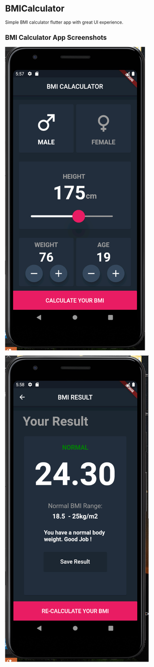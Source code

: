 # BMICalculator

Simple BMI calculator flutter app with great UI experience.

## BMI Calculator App Screenshots

![](images/BMI-App.PNG)

![](images/BMI-APP2.PNG)